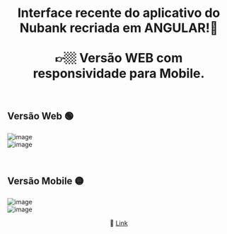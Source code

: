 <center>

# Interface recente do aplicativo do Nubank recriada em ANGULAR!🍷 <br> <br> 👉🏼 Versão WEB com responsividade para Mobile.

</center>

<br>

## Versão Web 🟢

![image](https://user-images.githubusercontent.com/109248116/222929594-557b0338-b11b-4f36-a641-40fc3dfa9234.png)
<br>
![image](https://user-images.githubusercontent.com/109248116/222929602-56fe100d-1e51-44d7-94de-b7ea4bec154f.png)

<br>

## Versão Mobile 🟡

![image](https://user-images.githubusercontent.com/109248116/222929616-f43c6e9e-1d32-4eeb-b326-f85c6085e596.png)
<br>
![image](https://user-images.githubusercontent.com/109248116/222929619-59f6d15f-6825-4c3f-bdb4-e1175e9a205d.png)

<center>

🔗 [Link](https://nubank-angular.vercel.app)
  
</center>
